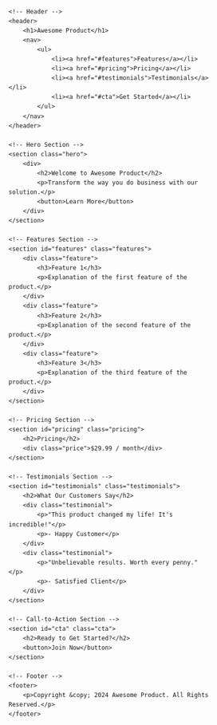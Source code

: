 <!DOCTYPE html>
<html lang="en">
<head>
    <meta charset="UTF-8">
    <meta name="viewport" content="width=device-width, initial-scale=1.0">
    <meta http-equiv="X-UA-Compatible" content="ie=edge">
    <title>Product Landing Page</title>
    <style>
        * {
            margin: 0;
            padding: 0;
            box-sizing: border-box;
            font-family: Arial, sans-serif;
        }
        body {
            line-height: 1.6;
        }
        header {
            background: #333;
            color: #fff;
            padding: 10px 0;
            text-align: center;
        }
        header h1 {
            font-size: 2.5rem;
        }
        nav ul {
            list-style: none;
            padding: 0;
        }
        nav ul li {
            display: inline;
            margin: 0 15px;
        }
        nav ul li a {
            color: #fff;
            text-decoration: none;
            font-size: 1.2rem;
        }
        .hero {
            background: url('https://via.placeholder.com/1500x600') no-repeat center center/cover;
            height: 600px;
            display: flex;
            justify-content: center;
            align-items: center;
            text-align: center;
            color: #fff;
        }
        .hero h2 {
            font-size: 4rem;
        }
        .hero p {
            font-size: 1.5rem;
            margin: 20px 0;
        }
        .hero button {
            padding: 10px 20px;
            font-size: 1.2rem;
            color: #fff;
            background-color: #e63946;
            border: none;
            cursor: pointer;
            border-radius: 5px;
        }
        .features {
            display: flex;
            justify-content: space-around;
            margin: 40px 0;
            padding: 20px;
        }
        .feature {
            text-align: center;
            padding: 20px;
        }
        .feature h3 {
            margin-bottom: 10px;
        }
        .pricing {
            background: #f4f4f4;
            padding: 40px 0;
            text-align: center;
        }
        .pricing h2 {
            margin-bottom: 30px;
        }
        .pricing .price {
            display: inline-block;
            background-color: #e63946;
            color: white;
            padding: 20px;
            border-radius: 10px;
            font-size: 2rem;
        }
        .testimonials {
            padding: 40px 0;
            text-align: center;
        }
        .testimonial {
            margin-bottom: 20px;
        }
        .testimonial p {
            font-style: italic;
        }
        .cta {
            background: #333;
            color: white;
            padding: 40px;
            text-align: center;
        }
        .cta button {
            padding: 15px 30px;
            font-size: 1.5rem;
            background-color: #e63946;
            color: white;
            border: none;
            border-radius: 5px;
            cursor: pointer;
        }
        footer {
            background: #222;
            color: #fff;
            text-align: center;
            padding: 10px;
        }
    </style>
</head>
<body>

    <!-- Header -->
    <header>
        <h1>Awesome Product</h1>
        <nav>
            <ul>
                <li><a href="#features">Features</a></li>
                <li><a href="#pricing">Pricing</a></li>
                <li><a href="#testimonials">Testimonials</a></li>
                <li><a href="#cta">Get Started</a></li>
            </ul>
        </nav>
    </header>

    <!-- Hero Section -->
    <section class="hero">
        <div>
            <h2>Welcome to Awesome Product</h2>
            <p>Transform the way you do business with our solution.</p>
            <button>Learn More</button>
        </div>
    </section>

    <!-- Features Section -->
    <section id="features" class="features">
        <div class="feature">
            <h3>Feature 1</h3>
            <p>Explanation of the first feature of the product.</p>
        </div>
        <div class="feature">
            <h3>Feature 2</h3>
            <p>Explanation of the second feature of the product.</p>
        </div>
        <div class="feature">
            <h3>Feature 3</h3>
            <p>Explanation of the third feature of the product.</p>
        </div>
    </section>

    <!-- Pricing Section -->
    <section id="pricing" class="pricing">
        <h2>Pricing</h2>
        <div class="price">$29.99 / month</div>
    </section>

    <!-- Testimonials Section -->
    <section id="testimonials" class="testimonials">
        <h2>What Our Customers Say</h2>
        <div class="testimonial">
            <p>"This product changed my life! It's incredible!"</p>
            <p>- Happy Customer</p>
        </div>
        <div class="testimonial">
            <p>"Unbelievable results. Worth every penny."</p>
            <p>- Satisfied Client</p>
        </div>
    </section>

    <!-- Call-to-Action Section -->
    <section id="cta" class="cta">
        <h2>Ready to Get Started?</h2>
        <button>Join Now</button>
    </section>

    <!-- Footer -->
    <footer>
        <p>Copyright &copy; 2024 Awesome Product. All Rights Reserved.</p>
    </footer>

</body>
</html>

